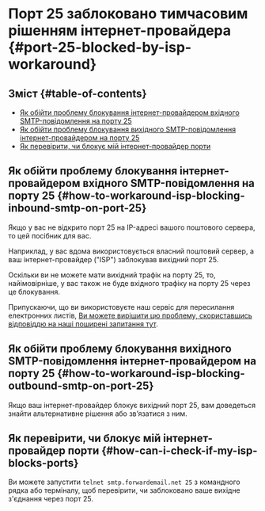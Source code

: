# Порт 25 заблоковано тимчасовим рішенням інтернет-провайдера {#port-25-blocked-by-isp-workaround}

## Зміст {#table-of-contents}

* [Як обійти проблему блокування інтернет-провайдером вхідного SMTP-повідомлення на порту 25](#how-to-workaround-isp-blocking-inbound-smtp-on-port-25)
* [Як обійти проблему блокування вихідного SMTP-повідомлення інтернет-провайдером на порту 25](#how-to-workaround-isp-blocking-outbound-smtp-on-port-25)
* [Як перевірити, чи блокує мій інтернет-провайдер порти](#how-can-i-check-if-my-isp-blocks-ports)

## Як обійти проблему блокування інтернет-провайдером вхідного SMTP-повідомлення на порту 25 {#how-to-workaround-isp-blocking-inbound-smtp-on-port-25}

Якщо у вас не відкрито порт 25 на IP-адресі вашого поштового сервера, то цей посібник для вас.

Наприклад, у вас вдома використовується власний поштовий сервер, а ваш інтернет-провайдер ("ISP") заблокував вихідний порт 25.

Оскільки ви не можете мати вихідний трафік на порту 25, то, найімовірніше, у вас також не буде вхідного трафіку на порту 25 через це блокування.

Припускаючи, що ви використовуєте наш сервіс для пересилання електронних листів, [Ви можете вирішити цю проблему, скориставшись відповіддю на наші поширені запитання тут](/faq#can-i-forward-emails-to-ports-other-than-25-eg-if-my-isp-has-blocked-port-25).

## Як обійти проблему блокування вихідного SMTP-повідомлення інтернет-провайдером на порту 25 {#how-to-workaround-isp-blocking-outbound-smtp-on-port-25}

Якщо ваш інтернет-провайдер блокує вихідний порт 25, вам доведеться знайти альтернативне рішення або зв’язатися з ним.

## Як перевірити, чи блокує мій інтернет-провайдер порти {#how-can-i-check-if-my-isp-blocks-ports}

Ви можете запустити `telnet smtp.forwardemail.net 25` з командного рядка або терміналу, щоб перевірити, чи заблоковано ваше вихідне з'єднання через порт 25.